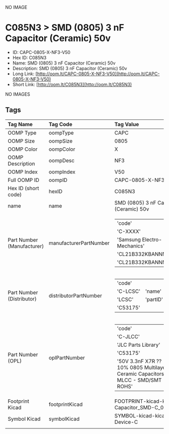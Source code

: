 


  
NO IMAGE  
# C085N3 > SMD (0805) 3 nF Capacitor (Ceramic) 50v

- ID: CAPC-0805-X-NF3-V50
- Hex ID: C085N3
- Name: SMD (0805) 3 nF Capacitor (Ceramic) 50v
- Description: SMD (0805) 3 nF Capacitor (Ceramic) 50v
- Long Link: [http://oom.lt/CAPC-0805-X-NF3-V50](http://oom.lt/CAPC-0805-X-NF3-V50)
- Short Link: [http://oom.lt/C085N3](http://oom.lt/C085N3)
  
NO IMAGES  
## Tags
  

|Tag Name|Tag Code|Tag Value|
| :--- | :--- | :--- |
|OOMP Type|oompType|CAPC|
|OOMP Size|oompSize|0805|
|OOMP Color|oompColor|X|
|OOMP Description|oompDesc|NF3|
|OOMP Index|oompIndex|V50|
|Full OOMP ID|oompID|CAPC-0805-X-NF3-V50|
|Hex ID (short code)|hexID|C085N3|
|name|name|SMD (0805) 3 nF Capacitor (Ceramic) 50v|
|Part Number (Manufacturer)|manufacturerPartNumber|<table><tr><td>'code'</td></tr><tr><td> 'C-XXXX'</td><td> 'name'</td></tr><tr><td> 'Samsung Electro-Mechanics'</td><td> 'partID'</td></tr><tr><td> 'CL21B332KBANNNC'</td><td> 'partName'</td></tr><tr><td> 'CL21B332KBANNNC'</td></tr></table>|
|Part Number (Distributor)|distributorPartNumber|<table><tr><td>'code'</td></tr><tr><td> 'C-LCSC'</td><td> 'name'</td></tr><tr><td> 'LCSC'</td><td> 'partID'</td></tr><tr><td> 'C53175'</td></tr></table>|
|Part Number (OPL)|oplPartNumber|<table><tr><td>'code'</td></tr><tr><td> 'C-JLCC'</td><td> 'name'</td></tr><tr><td> 'JLC Parts Library'</td><td> 'partID'</td></tr><tr><td> 'C53175'</td><td> 'partName'</td></tr><tr><td> '50V 3.3nF X7R ??10% 0805  Multilayer Ceramic Capacitors MLCC - SMD/SMT ROHS'</td></tr></table>|
|Footprint Kicad|footprintKicad|FOOTPRINT-kicad-kicad-footprints-Capacitor_SMD-C_0805_2012Metric|
|Symbol Kicad|symbolKicad|SYMBOL-kicad-kicad-symbols-Device-C|
||||
